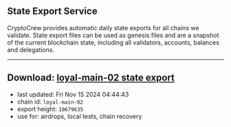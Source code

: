 ## State Export Service
CryptoCrew provides automatic daily state exports for all chains we validate. State export files can be used as genesis files and are a snapshot of the current blockchain state, including all validators, accounts, balances and delegations.

---
**Download: [loyal-main-02 state export](https://dl-eu2.ccvalidators.com/SERVICE/loyal/loyal-main-02_export_10679635.json)**
---

- last updated: Fri Nov 15 2024 04:44:43
- chain id: `loyal-main-02`
- export height: `10679635`
- use for: airdrops, local tests, chain recovery
